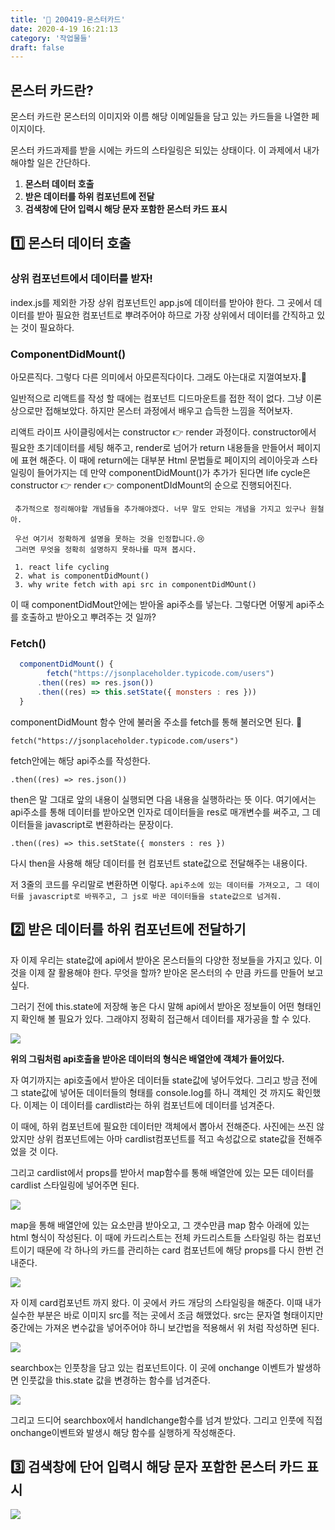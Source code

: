 ```yaml
---
title: '🐲 200419-몬스터카드'
date: 2020-4-19 16:21:13
category: '작업물들'
draft: false
---
```




## 몬스터 카드란?

몬스터 카드란 몬스터의 이미지와 이름 해당 이메일들을 담고 있는 카드들을 나열한 페이지이다.

몬스터 카드과제를 받을 시에는 카드의 스타일링은 되있는 상태이다. 이 과제에서 내가 해야할 일은 간단하다.

1. **몬스터 데이터 호출**
2. **받은 데이터를 하위 컴포넌트에 전달**
3. **검색창에 단어 입력시 해당 문자 포함한 몬스터 카드 표시**



## 1️⃣ 몬스터 데이터 호출

### 상위 컴포넌트에서 데이터를 받자!

index.js를 제외한 가장 상위 컴포넌트인 app.js에 데이터를 받아야 한다. 그 곳에서 데이터를 받아 필요한 컴포넌트로 뿌려주어야 하므로 가장 상위에서 데이터를 간직하고 있는 것이 필요하다.



### ComponentDidMount()

아모른직다. 그렇다 다른 의미에서 아모른직다이다. 그래도 아는대로 지껄여보자.🤪

일반적으로 리액트를 작성 할 때에는 컴포넌트 디드마운트를 접한 적이 없다. 그냥 이론 상으로만 접해보았다. 하지만 몬스터 과정에서 배우고 습득한 느낌을 적어보자.

리액트 라이프 사이클링에서는 constructor 👉 render 과정이다. constructor에서 필요한 초기데이터를 세팅 해주고, render로 넘어가 return 내용들을 만들어서 페이지에 표현 해준다. 이 때에 return에는 대부분 Html 문법들로 페이지의 레이아웃과 스타일링이 들어가지는 데 만약 componentDidMount()가 추가가 된다면 life cycle은  constructor 👉 render 👉 componentDIdMount의 순으로 진행되어진다.

```
 추가적으로 정리해야할 개념들을 추가해야겠다. 너무 말도 안되는 개념을 가지고 있구나 원철아.
 
 우선 여기서 정확하게 설명을 못하는 것을 인정합니다.😢
 그러면 무엇을 정확히 설명하지 못하나를 따져 봅시다.
 
 1. react life cycling
 2. what is componentDidMount()
 3. why write fetch with api src in componentDidMOunt()
```

이 때 componentDidMout안에는 받아올 api주소를 넣는다. 그렇다면 어떻게 api주소를 호출하고 받아오고 뿌려주는 것 일까?



### Fetch()

```jsx
  componentDidMount() {
 		fetch("https://jsonplaceholder.typicode.com/users")
      .then((res) => res.json())
      .then((res) => this.setState({ monsters : res }))
  }
```

componentDidMount 함수 안에 불러올 주소를 fetch를 통해 불러오면 된다. 🤗

`fetch("https://jsonplaceholder.typicode.com/users")` 

fetch안에는 해당 api주소를 작성한다.

`.then((res) => res.json())` 

then은 말 그대로 앞의 내용이 실행되면 다음 내용을 실행하라는 뜻 이다. 여기에서는 api주소를 통해 데이터를 받아오면 인자로 데이터들을 res로 매개변수를 써주고, 그 데이터들을 javascript로 변환하라는 문장이다.

`.then((res) => this.setState({ monsters : res })`

다시 then을 사용해 해당 데이터를 현 컴포넌트 state값으로 전달해주는 내용이다.

저 3줄의 코드를 우리말로 변환하면 이렇다. `api주소에 있는 데이터를 가져오고, 그 데이터를 javascript로 바꿔주고, 그 js로 바꾼 데이터들을 state값으로 넘겨줘.`



## 2️⃣ 받은 데이터를 하위 컴포넌트에 전달하기

자 이제 우리는 state값에 api에서 받아온 몬스터들의 다양한 정보들을 가지고 있다. 이 것을 이제 잘 활용해야 한다. 무엇을 할까? 받아온 몬스터의 수 만큼 카드를 만들어 보고 싶다. 

그러기 전에 this.state에 저장해 놓은 다시 말해 api에서 받아온 정보들이 어떤 형태인지 확인해 볼 필요가 있다. 그래야지 정확히 접근해서 데이터를 재가공을 할 수 있다.

<img src="../images/monster01.png">

**위의 그림처럼 api호출을 받아온 데이터의 형식은 배열안에 객체가 들어있다.**



자 여기까지는 api호출에서 받아온 데이터들 state값에 넣어두었다. 그리고 방금 전에 그 state값에 넣어둔 데이터들의 형태를 console.log를 하니 객체인 것 까지도 확인했다.  이제는 이 데이터를 cardlist라는 하위 컴포넌트에 데이터를 넘겨준다.

이 때에, 하위 컴포넌트에 필요한 데이터만 객체에서 뽑아서 전해준다. 사진에는 쓰진 않았지만 상위 컴포넌트에는 아마 cardlist컴포넌트를 적고 속성값으로 state값을 전해주었을 것 이다.

그리고 cardlist에서 props를 받아서 map함수를 통해 배열안에 있는 모든 데이터를 cardlist 스타일링에 넣어주면 된다.

<img src="../images/monster02.png">

map을 통해 배열안에 있는 요소만큼 받아오고, 그 갯수만큼 map 함수 아래에 있는 html 형식이 작성된다. 이 때에 카드리스트는 전체 카드리스트들 스타일링 하는 컴포넌트이기 때문에 각 하나의 카드를 관리하는 card 컴포넌트에 해당 props를 다시 한번 건내준다.





<img src="../images/monster03.png">

자 이제 card컴포넌트 까지 왔다. 이 곳에서 카드 개당의 스타일링을 해준다. 이때 내가 실수한 부분은 바로 이미지 src를 적는 곳에서 조금 해맸었다. src는 문자열 형태이지만 중간에는 가져온 변수값을 넣어주어야 하니 보간법을 적용해서 위 처럼 작성하면 된다.



<img src="../images/monster04.png">

searchbox는 인풋창을 담고 있는 컴포넌트이다. 이 곳에 onchange 이벤트가 발생하면 인풋값을 this.state 값을 변경하는 함수를 넘겨준다.



<img src="../images/monster05.png">

그리고 드디어 searchbox에서 handlchange함수를 넘겨 받았다. 그리고 인풋에 직접 onchange이벤트와 발생시 해당 함수를 실행하게 작성해준다.



## 3️⃣ 검색창에 단어 입력시 해당 문자 포함한 몬스터 카드 표시



<img src="../images/monster06.png">


